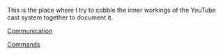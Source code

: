 ---
---

This is the place where I try to cobble the inner workings of the YouTube cast system together to document it.

[Communication](communication)


[Commands](commands)